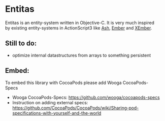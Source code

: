 Entitas
====

Entitas is an entity-system written in Objective-C. It is very much inspired by existing entity-systems in ActionScript3 like [Ash], [Ember] and [XEmber].

Still to do:
--
  - optimize internal datastructures from arrays to something persistent
  
  [ash]: http://www.richardlord.net/blog/introducing-ash
  [ember]: https://github.com/tdavies/Ember
  [xember]: https://github.com/alecmce/xember

Embed:
--
To embed this library with CocoaPods please add Wooga CocoaPods-Specs

  - Wooga CocoaPods-Specs: https://github.com/wooga/cocoapods-specs
  - Instruction on adding external specs: https://github.com/CocoaPods/CocoaPods/wiki/Sharing-pod-specifications-with-yourself-and-the-world